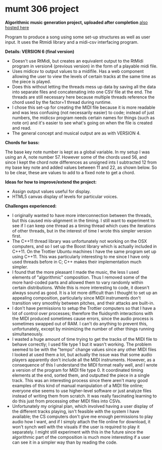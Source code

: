 # mumt 306 project
**Algorithmic music generation project, uploaded after completion**
[also hosted here](http://cs.mcgill.ca/~vsaund/mumt306/project.html)

Program to produce a song using some set-up structures as well as user input. It uses the Rtmidi library and a midi-csv interfacing program. 

**Details: VERSION 6 (final version)**
* Doesn't use RtMidi, but creates an equivalent output to the RtMidi program in version4 (previous version) in the form of a playable midi file.
* Uses midicsv to output values to a midifile. Has a web component allowing the user to view the levels of certain tracks at the same time as the piece is played.
* Does this without letting the threads mess up data by saving all the data into separate files and concatenating into one CSV file at the end. The threads are still necessary here because multiple threads reference the chord used by the factor=1 thread during runtime.
* I chose this set-up for creating the MIDI file because it is more readable and was less confusing (not necessarily easier) to code; instead of just numbers, the midicsv program needs certain names for things (such as note on) and it's easier to see what's going on when the file is created and read.
*  The general concept and musical output are as with VERSION 4.

**Chords for bass:**

The base key note number is kept as a global variable. In my setup I was using an A, note number 57. However some of the chords used 56, and since I kept the chord note differences as unsigned ints I subtracted 12 from my base key note and added values between 11 and 22, as shown below. So to be clear, these are values to add to a fixed note to get a chord.

**Ideas for how to improve/extend the project:**
*  Assign output values useful for display.
*  HTML5 canvas display of levels for particular voices.

**Challenges experienced:**
*  I originally wanted to have more interconnection between the threads, but this caused mis-alignment in the timing. I still want to experiment to see if I can keep one thread as a timing thread which cues the iterations of other threads, but in the interest of time I wrote this simpler version first.
*  The C++11 thread library was unfortunately not working on the OSX computers, and so I set up the Boost library which is actually included in C++11. On the Trottier Ubuntu machines I have the same program set up using C++11. This was particularly interesting to me since I have only used threads before in C; C++ makes their implementation much simpler.
*  I found that the more pleasant I made the music, the less I used elements of "algorithmic" composition. Thus I removed some of the more hard-coded parts and allowed them to vary randomly within certain distributions. While this is more interesting to code, it doesn't always sound as good. It is a lot more difficult than I thought to set up an appealing composition, particularly since MIDI instruments don't transition very smoothly between pitches, and their attacks are built-in.
*  I don't have permissions to setup the Trottier computers so that I have a lot of control over processes; therefore the fluidsynth interactions with the MIDI produced sometimes cause errors, since the audio process is sometimes swapped out of RAM. I can't do anything to prevent this, unfortunately, except by minimizing the number of other things running simultaneously.
*  I wasted a huge amount of time trying to get the tracks of the MIDI file to behave correctly; I used file type 1 but it wasn't working. The problem seemed to be with the "tempo" change values since any other MIDI files I looked at used them a lot, but actually the issue was that some audio players apparently don't include all the MIDI instruments. However, as a consequence of this I understand the MIDI format really well, and I wrote a version of the program for MIDI file type 0. It coordinated timing elements at the end, sorted them, and outputted the piece in a single track. This was an interesting process since there aren't many good examples of this kind of manual manipulation of a MIDI file online; everyone else seems to use higher-level software or just analyze files instead of writing them from scratch. It was really fascinating learning to do this just from processing other MIDI files into CSVs.
*  Unfortunately my original plan, which involved having a user display of the different tracks playing, isn't feasible with the system I have available; the CS computers don't give me enough permissions to play audio how I want, and if I simply attach the file online for download, it won't synch well with the visuals if the user is required to play it separately. I might still experiment with this in the future since the algorithmic part of the composition is much more interesting if a user can see it in a simpler way than by reading the code.
